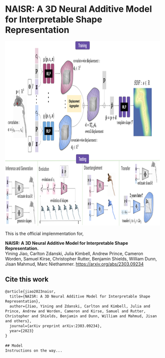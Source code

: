 # NAISR: A 3D Neural Additive Model for Interpretable Shape Representation
<div align=center><img src="https://github.com/uncbiag/NAISR/blob/main/figs/NAISRoverviewwide.svg?raw=true" width="1000" height="600"/></div>

This is the official implenmentation for,


**NAISR: A 3D Neural Additive Model for Interpretable Shape Representation.**   
Yining Jiao, Carlton Zdanski, Julia Kimbell, Andrew Prince, Cameron Worden, Samuel Kirse, Christopher Rutter, Benjamin Shields, William Dunn, Jisan Mahmud, Marc Niethammer. https://arxiv.org/abs/2303.09234

## Cite this work
```
@article{jiao2023naisr,
  title={NAISR: A 3D Neural Additive Model for Interpretable Shape Representation},
  author={Jiao, Yining and Zdanski, Carlton and Kimbell, Julia and Prince, Andrew and Worden, Cameron and Kirse, Samuel and Rutter, Christopher and Shields, Benjamin and Dunn, William and Mahmud, Jisan and others},
  journal={arXiv preprint arXiv:2303.09234},
  year={2023}
}

## Model
Instructions on the way...
